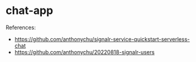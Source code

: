 # chat-app

References:
 - https://github.com/anthonychu/signalr-service-quickstart-serverless-chat
 - https://github.com/anthonychu/20220818-signalr-users
